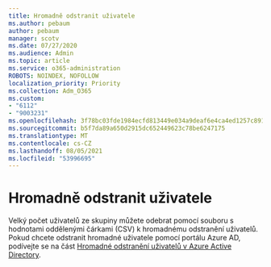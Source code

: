 ```yaml
---
title: Hromadně odstranit uživatele
ms.author: pebaum
author: pebaum
manager: scotv
ms.date: 07/27/2020
ms.audience: Admin
ms.topic: article
ms.service: o365-administration
ROBOTS: NOINDEX, NOFOLLOW
localization_priority: Priority
ms.collection: Adm_O365
ms.custom:
- "6112"
- "9003231"
ms.openlocfilehash: 3f78bc03fde1984ecfd813449e034a9deaf6e4ca4ed1257c89137590e5e55f3c
ms.sourcegitcommit: b5f7da89a650d2915dc652449623c78be6247175
ms.translationtype: MT
ms.contentlocale: cs-CZ
ms.lasthandoff: 08/05/2021
ms.locfileid: "53996695"
---
```

# <a name="bulk-delete-user"></a>Hromadně odstranit uživatele

Velký počet uživatelů ze skupiny můžete odebrat pomocí souboru s hodnotami oddělenými čárkami (CSV) k hromadnému odstranění uživatelů. Pokud chcete odstranit hromadné uživatele pomocí portálu Azure AD, podívejte se na část [Hromadné odstranění uživatelů v Azure Active Directory](https://docs.microsoft.com/azure/active-directory/users-groups-roles/users-bulk-delete).